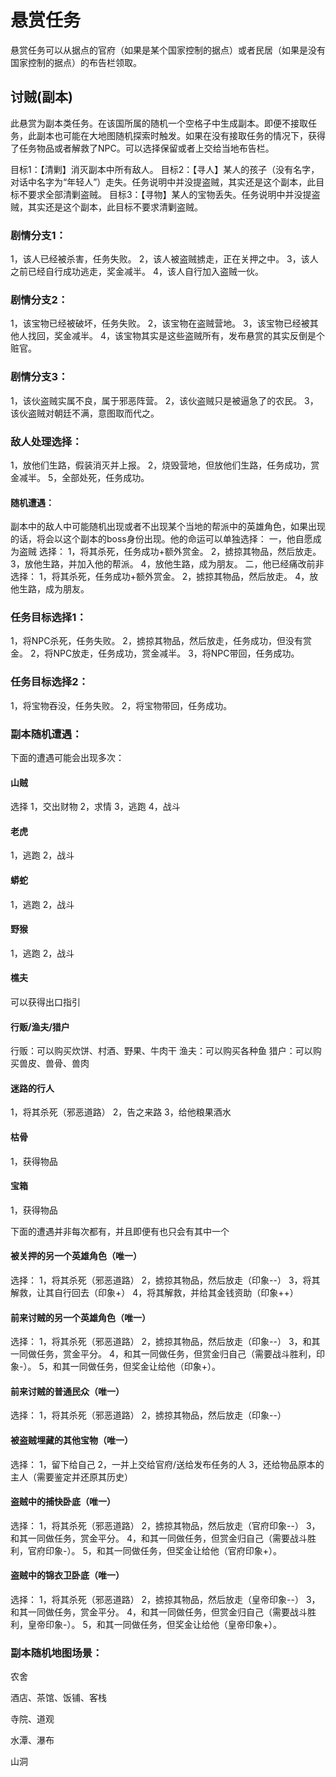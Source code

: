 # 悬赏任务

悬赏任务可以从据点的官府（如果是某个国家控制的据点）或者民居（如果是没有国家控制的据点）的布告栏领取。

## 讨贼(副本)

此悬赏为副本类任务。在该国所属的随机一个空格子中生成副本。即便不接取任务，此副本也可能在大地图随机探索时触发。如果在没有接取任务的情况下，获得了任务物品或者解救了NPC。可以选择保留或者上交给当地布告栏。

目标1：【清剿】消灭副本中所有敌人。
目标2：【寻人】某人的孩子（没有名字，对话中名字为“年轻人”）走失。任务说明中并没提盗贼，其实还是这个副本，此目标不要求全部清剿盗贼。
目标3：【寻物】某人的宝物丢失。任务说明中并没提盗贼，其实还是这个副本，此目标不要求清剿盗贼。

### 剧情分支1：
1，该人已经被杀害，任务失败。
2，该人被盗贼掳走，正在关押之中。
3，该人之前已经自行成功逃走，奖金减半。
4，该人自行加入盗贼一伙。

### 剧情分支2：
1，该宝物已经被破坏，任务失败。
2，该宝物在盗贼营地。
3，该宝物已经被其他人找回，奖金减半。
4，该宝物其实是这些盗贼所有，发布悬赏的其实反倒是个赃官。

### 剧情分支3：
1，该伙盗贼实属不良，属于邪恶阵营。
2，该伙盗贼只是被逼急了的农民。
3，该伙盗贼对朝廷不满，意图取而代之。

### 敌人处理选择：
1，放他们生路，假装消灭并上报。
2，烧毁营地，但放他们生路，任务成功，赏金减半。
5，全部处死，任务成功。

#### 随机遭遇：
副本中的敌人中可能随机出现或者不出现某个当地的帮派中的英雄角色，如果出现的话，将会以这个副本的boss身份出现。他的命运可以单独选择：
一，他自愿成为盗贼
选择：
1，将其杀死，任务成功+额外赏金。
2，掳掠其物品，然后放走。
3，放他生路，并加入他的帮派。
4，放他生路，成为朋友。
二，他已经痛改前非
选择：
1，将其杀死，任务成功+额外赏金。
2，掳掠其物品，然后放走。
4，放他生路，成为朋友。

### 任务目标选择1：
1，将NPC杀死，任务失败。
2，掳掠其物品，然后放走，任务成功，但没有赏金。
2，将NPC放走，任务成功，赏金减半。
3，将NPC带回，任务成功。

### 任务目标选择2：
1，将宝物吞没，任务失败。
2，将宝物带回，任务成功。

### 副本随机遭遇：

下面的遭遇可能会出现多次：

#### 山贼
选择
1，交出财物
2，求情
3，逃跑
4，战斗

#### 老虎
1，逃跑
2，战斗

#### 蟒蛇
1，逃跑
2，战斗

#### 野猴
1，逃跑
2，战斗

#### 樵夫
可以获得出口指引

#### 行贩/渔夫/猎户
行贩：可以购买炊饼、村酒、野果、牛肉干
渔夫：可以购买各种鱼
猎户：可以购买兽皮、兽骨、兽肉

#### 迷路的行人
1，将其杀死（邪恶道路）
2，告之来路
3，给他粮果酒水

#### 枯骨
1，获得物品

#### 宝箱
1，获得物品

下面的遭遇并非每次都有，并且即便有也只会有其中一个

#### 被关押的另一个英雄角色（唯一）
选择：
1，将其杀死（邪恶道路）
2，掳掠其物品，然后放走（印象--）
3，将其解救，让其自行回去（印象+）
4，将其解救，并给其金钱资助（印象++）

#### 前来讨贼的另一个英雄角色（唯一）
选择：
1，将其杀死（邪恶道路）
2，掳掠其物品，然后放走（印象--）
3，和其一同做任务，赏金平分。
4，和其一同做任务，但赏金归自己（需要战斗胜利，印象-）。
5，和其一同做任务，但奖金让给他（印象+）。

#### 前来讨贼的普通民众（唯一）
选择：
1，将其杀死（邪恶道路）
2，掳掠其物品，然后放走（印象--）

#### 被盗贼埋藏的其他宝物（唯一）
选择：
1，留下给自己
2，一并上交给官府/送给发布任务的人
3，还给物品原本的主人（需要鉴定并还原其历史）

#### 盗贼中的捕快卧底（唯一）
选择：
1，将其杀死（邪恶道路）
2，掳掠其物品，然后放走（官府印象--）
3，和其一同做任务，赏金平分。
4，和其一同做任务，但赏金归自己（需要战斗胜利，官府印象-）。
5，和其一同做任务，但奖金让给他（官府印象+）。

#### 盗贼中的锦衣卫卧底（唯一）
选择：
1，将其杀死（邪恶道路）
2，掳掠其物品，然后放走（皇帝印象--）
3，和其一同做任务，赏金平分。
4，和其一同做任务，但赏金归自己（需要战斗胜利，皇帝印象-）。
5，和其一同做任务，但奖金让给他（皇帝印象+）。

### 副本随机地图场景：

农舍

酒店、茶馆、饭铺、客栈

寺院、道观

水潭、瀑布

山洞